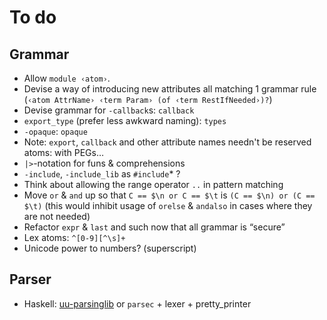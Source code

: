 # To do

## Grammar
* Allow `module ‹atom›`.
* Devise a way of introducing new attributes all matching 1 grammar rule (`‹atom AttrName› ‹term Param› (of ‹term RestIfNeeded›)?`)
* Devise grammar for `-callback`s: `callback`
* `export_type` (prefer less awkward naming): `types`
* `-opaque`: `opaque`
* Note: `export`, `callback` and other attribute names needn't be reserved atoms: with PEGs…
* `|>`-notation for funs & comprehensions
* `-include`, `-include_lib` as `#include`* ?
* Think about allowing the range operator `..` in pattern matching
* Move `or` & `and` up so that `C == $\n or C == $\t` is `(C == $\n) or (C == $\t)` (this would inhibit usage of `orelse` & `andalso` in cases where they are not needed)
* Refactor `expr` & `last` and such now that all grammar is “secure”
* Lex atoms: `^[0-9][^\s]+`
* Unicode power to numbers? (superscript)

## Parser
* Haskell: [uu-parsinglib](http://hackage.haskell.org/package/uu-parsinglib) or `parsec` + lexer + pretty_printer
